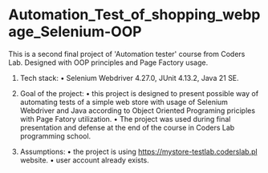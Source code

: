 ﻿# Automation_Test_of_shopping_webpage_Selenium-OOP
This is a second final project of 'Automation tester' course from Coders Lab.
Designed with OOP principles and Page Factory usage.

1. Tech stack:
•	Selenium Webdriver 4.27.0, JUnit 4.13.2, Java 21 SE.

3. Goal of the project:
•	this project is designed to present possible way of automating tests of a simple web store with usage of Selenium Webdriver and Java according to Object Oriented Programing priciples with Page Fatory utilization.
•	The project was used during final presentation and defense at the end of the course in Coders Lab programming school.

3. Assumptions:
•	the project is using https://mystore-testlab.coderslab.pl website.
•	user account already exists.
